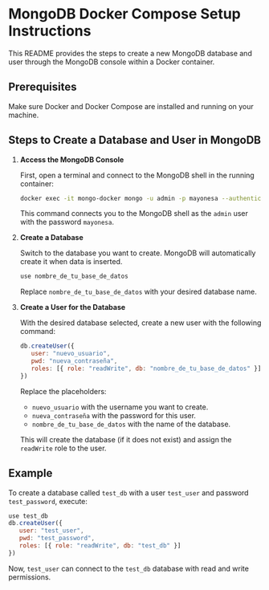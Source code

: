 
# MongoDB Docker Compose Setup Instructions

This README provides the steps to create a new MongoDB database and user through the MongoDB console within a Docker container.

## Prerequisites

Make sure Docker and Docker Compose are installed and running on your machine.

## Steps to Create a Database and User in MongoDB

1. **Access the MongoDB Console**

   First, open a terminal and connect to the MongoDB shell in the running container:

   ```bash
   docker exec -it mongo-docker mongo -u admin -p mayonesa --authenticationDatabase admin
   ```

   This command connects you to the MongoDB shell as the `admin` user with the password `mayonesa`.

2. **Create a Database**

   Switch to the database you want to create. MongoDB will automatically create it when data is inserted.

   ```javascript
   use nombre_de_tu_base_de_datos
   ```

   Replace `nombre_de_tu_base_de_datos` with your desired database name.

3. **Create a User for the Database**

   With the desired database selected, create a new user with the following command:

   ```javascript
   db.createUser({
      user: "nuevo_usuario",
      pwd: "nueva_contraseña",
      roles: [{ role: "readWrite", db: "nombre_de_tu_base_de_datos" }]
   })
   ```

   Replace the placeholders:
   - `nuevo_usuario` with the username you want to create.
   - `nueva_contraseña` with the password for this user.
   - `nombre_de_tu_base_de_datos` with the name of the database.

   This will create the database (if it does not exist) and assign the `readWrite` role to the user.

## Example

To create a database called `test_db` with a user `test_user` and password `test_password`, execute:

```javascript
use test_db
db.createUser({
   user: "test_user",
   pwd: "test_password",
   roles: [{ role: "readWrite", db: "test_db" }]
})
```

Now, `test_user` can connect to the `test_db` database with read and write permissions.

